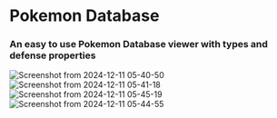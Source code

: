 # Pokemon Database
###  An easy to use Pokemon Database viewer with types and defense properties 
![Screenshot from 2024-12-11 05-40-50](https://github.com/user-attachments/assets/0139f317-4dd8-405b-ae76-22065b5adc8a)
![Screenshot from 2024-12-11 05-41-18](https://github.com/user-attachments/assets/714d3714-1c3b-4527-a43d-a16ee4b19a5f)
![Screenshot from 2024-12-11 05-45-19](https://github.com/user-attachments/assets/9e3f46a0-8b39-4c70-8b77-dda75b2c277f)
![Screenshot from 2024-12-11 05-44-55](https://github.com/user-attachments/assets/abb11adb-4f2a-44ef-bf26-b403064de26d)
